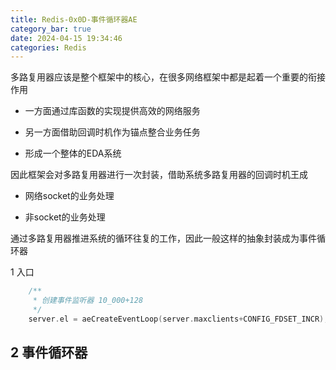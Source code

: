 ```yaml
---
title: Redis-0x0D-事件循环器AE
category_bar: true
date: 2024-04-15 19:34:46
categories: Redis
---
```


多路复用器应该是整个框架中的核心，在很多网络框架中都是起着一个重要的衔接作用

- 一方面通过库函数的实现提供高效的网络服务

- 另一方面借助回调时机作为锚点整合业务任务

- 形成一个整体的EDA系统

因此框架会对多路复用器进行一次封装，借助系统多路复用器的回调时机王成

- 网络socket的业务处理

- 非socket的业务处理

通过多路复用器推进系统的循环往复的工作，因此一般这样的抽象封装成为事件循环器

1 入口

```c
    /**
     * 创建事件监听器 10_000+128
     */
    server.el = aeCreateEventLoop(server.maxclients+CONFIG_FDSET_INCR);
```

2 事件循环器
---